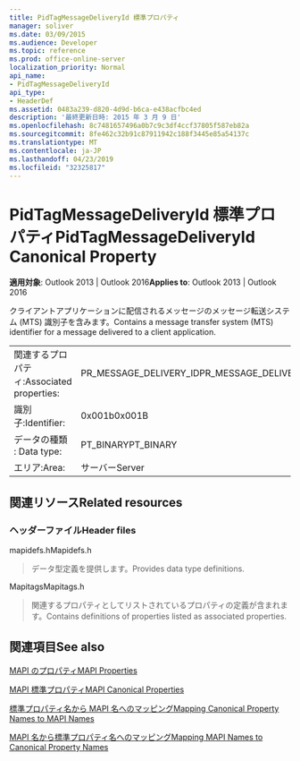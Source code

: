 ```yaml
---
title: PidTagMessageDeliveryId 標準プロパティ
manager: soliver
ms.date: 03/09/2015
ms.audience: Developer
ms.topic: reference
ms.prod: office-online-server
localization_priority: Normal
api_name:
- PidTagMessageDeliveryId
api_type:
- HeaderDef
ms.assetid: 0483a239-d820-4d9d-b6ca-e438acfbc4ed
description: '最終更新日時: 2015 年 3 月 9 日'
ms.openlocfilehash: 8c7481657496a0b7c9c3df4ccf37805f587eb82a
ms.sourcegitcommit: 8fe462c32b91c87911942c188f3445e85a54137c
ms.translationtype: MT
ms.contentlocale: ja-JP
ms.lasthandoff: 04/23/2019
ms.locfileid: "32325817"
---
```

# <a name="pidtagmessagedeliveryid-canonical-property"></a><span data-ttu-id="7b4fd-103">PidTagMessageDeliveryId 標準プロパティ</span><span class="sxs-lookup"><span data-stu-id="7b4fd-103">PidTagMessageDeliveryId Canonical Property</span></span>

  
  
<span data-ttu-id="7b4fd-104">**適用対象**: Outlook 2013 | Outlook 2016</span><span class="sxs-lookup"><span data-stu-id="7b4fd-104">**Applies to**: Outlook 2013 | Outlook 2016</span></span> 
  
<span data-ttu-id="7b4fd-105">クライアントアプリケーションに配信されるメッセージのメッセージ転送システム (MTS) 識別子を含みます。</span><span class="sxs-lookup"><span data-stu-id="7b4fd-105">Contains a message transfer system (MTS) identifier for a message delivered to a client application.</span></span>
  
|||
|:-----|:-----|
|<span data-ttu-id="7b4fd-106">関連するプロパティ:</span><span class="sxs-lookup"><span data-stu-id="7b4fd-106">Associated properties:</span></span>  <br/> |<span data-ttu-id="7b4fd-107">PR_MESSAGE_DELIVERY_ID</span><span class="sxs-lookup"><span data-stu-id="7b4fd-107">PR_MESSAGE_DELIVERY_ID</span></span>  <br/> |
|<span data-ttu-id="7b4fd-108">識別子:</span><span class="sxs-lookup"><span data-stu-id="7b4fd-108">Identifier:</span></span>  <br/> |<span data-ttu-id="7b4fd-109">0x001b</span><span class="sxs-lookup"><span data-stu-id="7b4fd-109">0x001B</span></span>  <br/> |
|<span data-ttu-id="7b4fd-110">データの種類 : </span><span class="sxs-lookup"><span data-stu-id="7b4fd-110">Data type:</span></span>  <br/> |<span data-ttu-id="7b4fd-111">PT_BINARY</span><span class="sxs-lookup"><span data-stu-id="7b4fd-111">PT_BINARY</span></span>  <br/> |
|<span data-ttu-id="7b4fd-112">エリア:</span><span class="sxs-lookup"><span data-stu-id="7b4fd-112">Area:</span></span>  <br/> |<span data-ttu-id="7b4fd-113">サーバー</span><span class="sxs-lookup"><span data-stu-id="7b4fd-113">Server</span></span>  <br/> |
   
## <a name="related-resources"></a><span data-ttu-id="7b4fd-114">関連リソース</span><span class="sxs-lookup"><span data-stu-id="7b4fd-114">Related resources</span></span>

### <a name="header-files"></a><span data-ttu-id="7b4fd-115">ヘッダーファイル</span><span class="sxs-lookup"><span data-stu-id="7b4fd-115">Header files</span></span>

<span data-ttu-id="7b4fd-116">mapidefs.h</span><span class="sxs-lookup"><span data-stu-id="7b4fd-116">Mapidefs.h</span></span>
  
> <span data-ttu-id="7b4fd-117">データ型定義を提供します。</span><span class="sxs-lookup"><span data-stu-id="7b4fd-117">Provides data type definitions.</span></span>
    
<span data-ttu-id="7b4fd-118">Mapitags</span><span class="sxs-lookup"><span data-stu-id="7b4fd-118">Mapitags.h</span></span>
  
> <span data-ttu-id="7b4fd-119">関連するプロパティとしてリストされているプロパティの定義が含まれます。</span><span class="sxs-lookup"><span data-stu-id="7b4fd-119">Contains definitions of properties listed as associated properties.</span></span>
    
## <a name="see-also"></a><span data-ttu-id="7b4fd-120">関連項目</span><span class="sxs-lookup"><span data-stu-id="7b4fd-120">See also</span></span>



[<span data-ttu-id="7b4fd-121">MAPI のプロパティ</span><span class="sxs-lookup"><span data-stu-id="7b4fd-121">MAPI Properties</span></span>](mapi-properties.md)
  
[<span data-ttu-id="7b4fd-122">MAPI 標準プロパティ</span><span class="sxs-lookup"><span data-stu-id="7b4fd-122">MAPI Canonical Properties</span></span>](mapi-canonical-properties.md)
  
[<span data-ttu-id="7b4fd-123">標準プロパティ名から MAPI 名へのマッピング</span><span class="sxs-lookup"><span data-stu-id="7b4fd-123">Mapping Canonical Property Names to MAPI Names</span></span>](mapping-canonical-property-names-to-mapi-names.md)
  
[<span data-ttu-id="7b4fd-124">MAPI 名から標準プロパティ名へのマッピング</span><span class="sxs-lookup"><span data-stu-id="7b4fd-124">Mapping MAPI Names to Canonical Property Names</span></span>](mapping-mapi-names-to-canonical-property-names.md)


